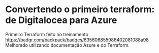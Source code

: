 # Convertendo o primeiro terraform: de Digitalocea para Azure
Primeiro Terraform feito no treinamento https://badgr.com/backpack/badges/635606855986402081088a98
Melhorado utilizando documentação Azure e do Terraform.